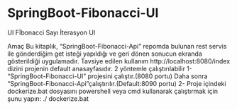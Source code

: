 # SpringBoot-Fibonacci-UI

UI
Fİbonacci Sayı İterasyon UI

Amaç
Bu kitaplık, “SpringBoot-Fibonacci-Api” repomda bulunan rest servis ile gönderdiğim get isteği yapıldığı ve geri dönen sonucun ekranda gösterildiği uygulamadır.
Tavsiye edilen kullanım
http://localhost:8080/index dizini projenin default anasayfasıdır.
2 yöntemle çalıştırılabilir
1-	“SpringBoot-Fibonacci-UI” projesini çalıştır.(8080 portu) Daha sonra “SpringBoot-Fibonacci-Api”çalıştırılır.(Default:8090 portu)
2-	Proje içindeki dockerize.bat dosyasını powershell veya cmd kullanarak çalıştırmak için şunu yapın:
./ dockerize.bat

